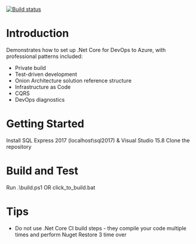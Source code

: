 [![Build status](https://clearmeasurelabs.visualstudio.com/Onion-DevOps-Architecture/_apis/build/status/Onion-DevOps-Architecture-ASP.NET%20Core-CI)](https://clearmeasurelabs.visualstudio.com/Onion-DevOps-Architecture/_build/latest?definitionId=7)
# Introduction 
Demonstrates how to set up .Net Core for DevOps to Azure, with professional patterns included:
 * Private build
 * Test-driven development
 * Onion Architecture solution reference structure
 * Infrastructure as Code
 * CQRS
 * DevOps diagnostics
# Getting Started
Install SQL Express 2017 (localhost\sql2017) & Visual Studio 15.8
Clone the repository

# Build and Test
Run .\build.ps1 OR click_to_build.bat

# Tips
- Do not use .Net Core CI build steps - they compile your code multiple times and perform Nuget Restore 3 time over
